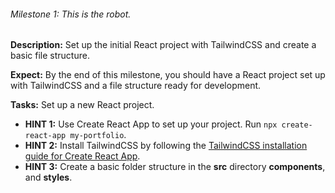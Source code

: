 ###### Milestone 1: This is the robot.

**Description:** Set up the initial React project with TailwindCSS and create a basic file structure.

**Expect:** By the end of this milestone, you should have a React project set up with TailwindCSS and a file structure ready for development.

**Tasks:** Set up a new React project.


* **HINT 1:** Use Create React App to set up your project. Run `npx create-react-app my-portfolio`.
* **HINT 2:**  Install TailwindCSS by following the [TailwindCSS installation guide for Create React App](https://tailwindcss.com/docs/guides/create-react-app).
* **HINT 3:** Create a basic folder structure in the **src** directory **components**, and **styles**.